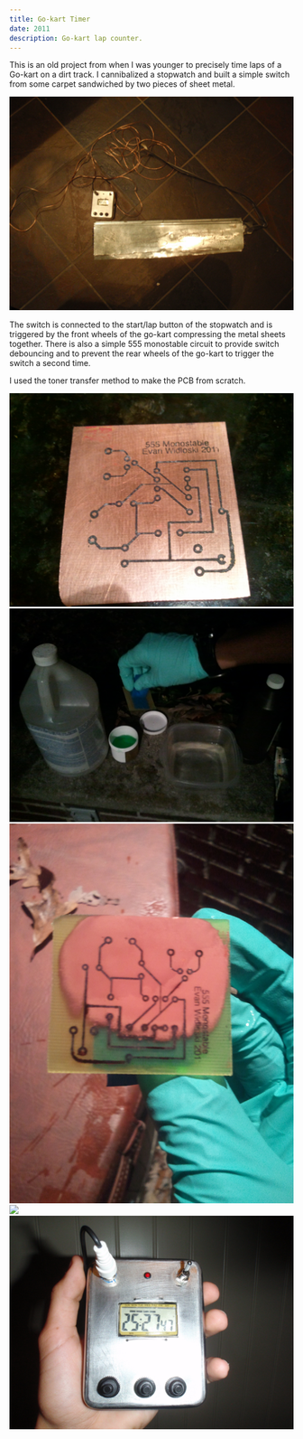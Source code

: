 ```yaml
---
title: Go-kart Timer
date: 2011
description: Go-kart lap counter.
---
```


This is an old project from when I was younger to precisely time laps of a Go-kart on a dirt track.  I cannibalized a stopwatch and built a simple switch from some carpet sandwiched by two pieces of sheet metal.

![Finished timer with track switch.](22.JPG)

The switch is connected to the start/lap button of the stopwatch and is triggered by the front wheels of the go-kart compressing the metal sheets together.  There is also a simple 555 monostable circuit to provide switch debouncing and to prevent the rear wheels of the go-kart to trigger the switch a second time.

I used the toner transfer method to make the PCB from scratch.

![PCB with toner transferred](1.JPG)
![PCB etching with hydrogen chloride and hydrochloric acid](4.JPG)
![PCB midway through etching](3.JPG)
![](25.JPG)
![](23.JPG)
